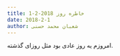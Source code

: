 ```yaml
---
title: خاطره روز 2018-2-1
date: 2018-2-1
author: شعبان محمد حسنی
---
```


امروزم یه روز عادی بود مثل روزای گذشته.